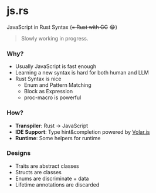 # js.rs

JavaScript in Rust Syntax (<del>= Rust with GC</del> 😂)

> Slowly working in progress.

### Why?

- Usually JavaScript is fast enough
- Learning a new syntax is hard for both human and LLM
- Rust Syntax is nice
  - Enum and Pattern Matching
  - Block as Expression
  - proc-macro is powerful

### How?

- **Transpiler**: Rust -> JavaScript
- **IDE Support**: Type hint&completion powered by [Volar.js](https://volarjs.dev/)
- **Runtime**: Some helpers for runtime

### Designs

- Traits are abstract classes
- Structs are classes
- Enums are discriminate + data
- Lifetime annotations are discarded
